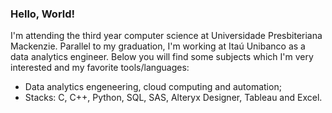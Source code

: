 ### Hello, World!

I'm attending the third year computer science at Universidade Presbiteriana Mackenzie. Parallel to my graduation, I'm working at Itaú Unibanco as a data analytics engineer. Below you will find some subjects which I'm very interested and my favorite tools/languages:
  - Data analytics engeneering, cloud computing and automation;
  - Stacks: C, C++, Python, SQL, SAS, Alteryx Designer, Tableau and Excel.
